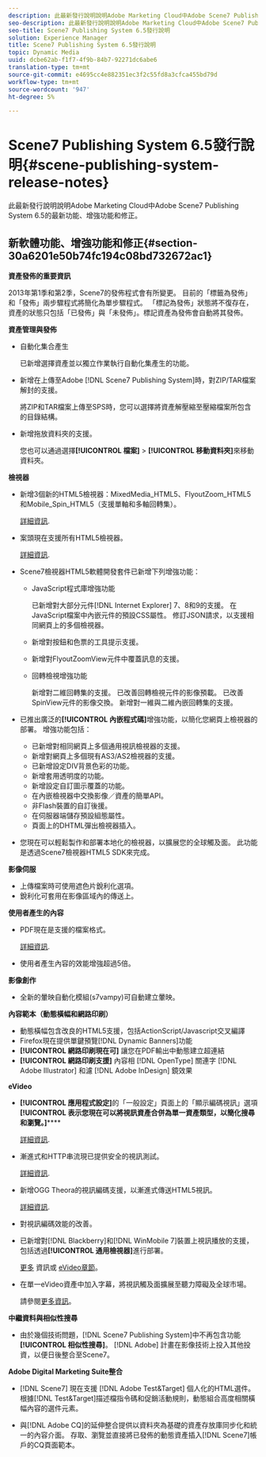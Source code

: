```yaml
---
description: 此最新發行說明說明Adobe Marketing Cloud中Adobe Scene7 Publishing System 6.5的最新功能、增強功能和修正。
seo-description: 此最新發行說明說明Adobe Marketing Cloud中Adobe Scene7 Publishing System 6.5的最新功能、增強功能和修正。
seo-title: Scene7 Publishing System 6.5發行說明
solution: Experience Manager
title: Scene7 Publishing System 6.5發行說明
topic: Dynamic Media
uuid: dcbe62ab-f1f7-4f9b-84b7-92271dc6abe6
translation-type: tm+mt
source-git-commit: e4695cc4e882351ec3f2c55fd8a3cfca455bd79d
workflow-type: tm+mt
source-wordcount: '947'
ht-degree: 5%

---
```



# Scene7 Publishing System 6.5發行說明{#scene-publishing-system-release-notes}

此最新發行說明說明Adobe Marketing Cloud中Adobe Scene7 Publishing System 6.5的最新功能、增強功能和修正。

## 新軟體功能、增強功能和修正{#section-30a6201e50b74fc194c08bd732672ac1}

**資產發佈的重要資訊**

2013年第1季和第2季，Scene7的發佈程式會有所變更。 目前的「標籤為發佈」和「發佈」兩步驟程式將簡化為單步驟程式。 「標記為發佈」狀態將不復存在，資產的狀態只包括「已發佈」與「未發佈」。標記資產為發佈會自動將其發佈。

**資產管理與發佈**

* 自動化集合產生

   已新增選擇資產並以獨立作業執行自動化集產生的功能。
* 新增在上傳至Adobe [!DNL Scene7 Publishing System]時，對ZIP/TAR檔案解封的支援。

   將ZIP和TAR檔案上傳至SPS時，您可以選擇將資產解壓縮至壓縮檔案所包含的目錄結構。

* 新增拖放資料夾的支援。

   您也可以通過選擇&#x200B;**[!UICONTROL 檔案]** > **[!UICONTROL 移動資料夾]**&#x200B;來移動資料夾。

**檢視器**

* 新增3個新的HTML5檢視器：MixedMedia_HTML5、FlyoutZoom_HTML5和Mobile_Spin_HTML5（支援單軸和多軸回轉集）。

   [詳細資訊](http://help.adobe.com/en_US/scene7/using/WS6E593DEA-7D81-4cd6-84B0-85E8BB274176.html#WS1c46793299cf21d77e926d1613177f0a020-8000.html).
* 案頭現在支援所有HTML5檢視器。

   [詳細資訊](http://help.adobe.com/en_US/scene7/using/WS6E593DEA-7D81-4cd6-84B0-85E8BB274176.html#WS1c46793299cf21d77e926d1613177f0a020-8000.html).
* Scene7檢視器HTML5軟體開發套件已新增下列增強功能：

   * JavaScript程式庫增強功能

      已新增對大部分元件[!DNL Internet Explorer] 7、8和9的支援。 在JavaScript檔案中內嵌元件的預設CSS屬性。 修訂JSON請求，以支援相同網頁上的多個檢視器。
   * 新增對按鈕和色票的工具提示支援。
   * 新增對FlyoutZoomView元件中覆蓋訊息的支援。
   * 回轉檢視增強功能

      新增對二維回轉集的支援。 已改善回轉檢視元件的影像預載。 已改善SpinView元件的影像交換。 新增對一維與二維內嵌回轉集的支援。

* 已推出廣泛的&#x200B;**[!UICONTROL 內嵌程式碼]**&#x200B;增強功能，以簡化您網頁上檢視器的部署。 增強功能包括：

   * 已新增對相同網頁上多個通用視訊檢視器的支援。
   * 新增對網頁上多個現有AS3/AS2檢視器的支援。
   * 已新增設定DIV背景色彩的功能。
   * 新增套用透明度的功能。
   * 新增設定自訂圖示覆蓋的功能。
   * 在內嵌檢視器中交換影像／資產的簡單API。
   * 非Flash裝置的自訂後援。
   * 在伺服器端儲存預設組態屬性。
   * 頁面上的DHTML彈出檢視器插入。

* 您現在可以輕鬆製作和部署本地化的檢視器，以擴展您的全球觸及面。 此功能是透過Scene7檢視器HTML5 SDK來完成。

**影像伺服**

* 上傳檔案時可使用遮色片銳利化選項。
* 銳利化可套用在影像區域內的傳送上。

**使用者產生的內容**

* PDF現在是支援的檔案格式。

   [詳細資訊](http://help.adobe.com/en_US/scene7/using/WSe8b0455615e2dc47-2df907a712f31201b35-8000.html).
* 使用者產生內容的效能增強超過5倍。

**影像創作**

* 全新的暈映自動化模組(s7vampy)可自動建立暈映。

**內容範本（動態橫幅和網路印刷）**

* 動態橫幅包含改良的HTML5支援，包括ActionScript/Javascript交叉編譯
* Firefox現在提供單鍵預覽[!DNL Dynamic Banners]功能
* **[!UICONTROL 網路印刷現在可]** 讓您在PDF輸出中動態建立超連結
* **[!UICONTROL 網路印刷支援]** 內容相 [!DNL OpenType] 關連字 [!DNL Adobe Illustrator] 和濾 [!DNL Adobe InDesign] 鏡效果

**eVideo**

* **[!UICONTROL 應用程式設定]**&#x200B;的「一般設定」頁面上的「顯示編碼視訊」選項&#x200B;**[!UICONTROL 表示您現在可以將視訊資產合併為單一資產類型，以簡化搜尋和瀏覽。]******

   [詳細資訊](http://help.adobe.com/en_US/scene7/using/WSCCBA9D3A-06A3-4f29-AF6B-36CBB2A655F1.html).

* 漸進式和HTTP串流現已提供安全的視訊測試。

   [詳細資訊](http://help.adobe.com/en_US/scene7/using/WSd968ca97bf01df72-5efde3a123268dd80f5-8000.html).
* 新增OGG Theora的視訊編碼支援，以漸進式傳送HTML5視訊。

   [詳細資訊](http://help.adobe.com/en_US/scene7/using/WSE86ACF2B-BD50-4c48-A1D7-9CD4405B62D0.html#WS1c46793299cf21d7-39fae9c1131ba8968f7-7fff.html).
* 對視訊編碼效能的改善。
* 已新增對[!DNL Blackberry]和[!DNL WinMobile 7]裝置上視訊播放的支援，包括透過&#x200B;**[!UICONTROL 通用檢視器]**&#x200B;進行部署。

   [更多](http://help.adobe.com/en_US/scene7/using/WS6E593DEA-7D81-4cd6-84B0-85E8BB274176.html#WS1c46793299cf21d77e926d1613177f0a020-8000.html) 資訊或 [eVideo章節](http://help.adobe.com/en_US/scene7/using/WS53492AE1-6029-45d8-BF80-F4B5CF33EB08.html)。

* 在單一eVideo資產中加入字幕，將視訊觸及面擴展至聽力障礙及全球市場。

   請參閱[更多資訊](http://help.adobe.com/en_US/scene7/using/WS98ca2e6790647c06-6f6f53e137b959f094-8000.html)。

**中繼資料與相似性搜尋**

* 由於幾個技術問題，[!DNL Scene7 Publishing System]中不再包含功能&#x200B;**[!UICONTROL 相似性搜尋]**。 [!DNL Adobe] 計畫在影像技術上投入其他投資，以便日後整合至Scene7。

**Adobe Digital Marketing Suite整合**

* [!DNL Scene7] 現在支援 [!DNL Adobe Test&Target] 個人化的HTML選件。根據[!DNL Test&Target]描述檔指令碼和促銷活動規則，動態組合高度相關橫幅內容的選件元素。

* 與[!DNL Adobe CQ]的延伸整合提供以資料夾為基礎的資產存放庫同步化和統一的內容介面。 存取、瀏覽並直接將已發佈的動態資產插入[!DNL Scene7]帳戶的CQ頁面範本。


